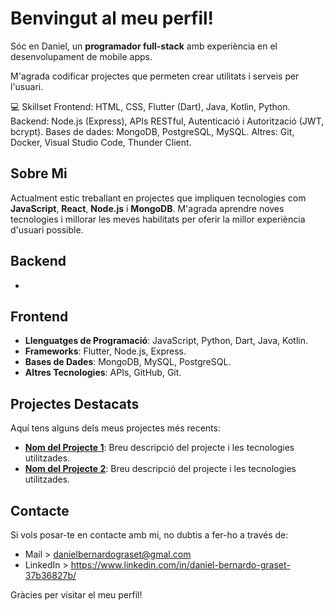 # Benvingut al meu perfil!

Sóc en Daniel, un **programador full-stack** amb experiència en el desenvolupament de mobile apps. 

M'agrada codificar projectes que permeten crear utilitats i serveis per l'usuari.


💻 Skillset
Frontend: HTML, CSS, Flutter (Dart), Java, Kotlin, Python.
Backend: Node.js (Express), APIs RESTful, Autenticació i Autorització (JWT, bcrypt).
Bases de dades: MongoDB, PostgreSQL, MySQL.
Altres: Git, Docker, Visual Studio Code, Thunder Client.



## Sobre Mi

Actualment estic treballant en projectes que impliquen tecnologies com **JavaScript**, **React**, **Node.js** i **MongoDB**. M'agrada aprendre noves tecnologies i millorar les meves habilitats per oferir la millor experiència d'usuari possible.


## Backend

- 
## Frontend

- **Llenguatges de Programació**: JavaScript, Python, Dart, Java, Kotlin.
- **Frameworks**: Flutter, Node.js, Express.
- **Bases de Dades**: MongoDB, MySQL, PostgreSQL.
- **Altres Tecnologies**: APIs, GitHub, Git.



## Projectes Destacats

Aquí tens alguns dels meus projectes més recents:

- **[Nom del Projecte 1](enllaç-al-projecte-1)**: Breu descripció del projecte i les tecnologies utilitzades.
- **[Nom del Projecte 2](enllaç-al-projecte-2)**: Breu descripció del projecte i les tecnologies utilitzades.

## Contacte

Si vols posar-te en contacte amb mi, no dubtis a fer-ho a través de:

- Mail > danielbernardograset@gmal.com
- LinkedIn > https://www.linkedin.com/in/daniel-bernardo-graset-37b36827b/


Gràcies per visitar el meu perfil!

